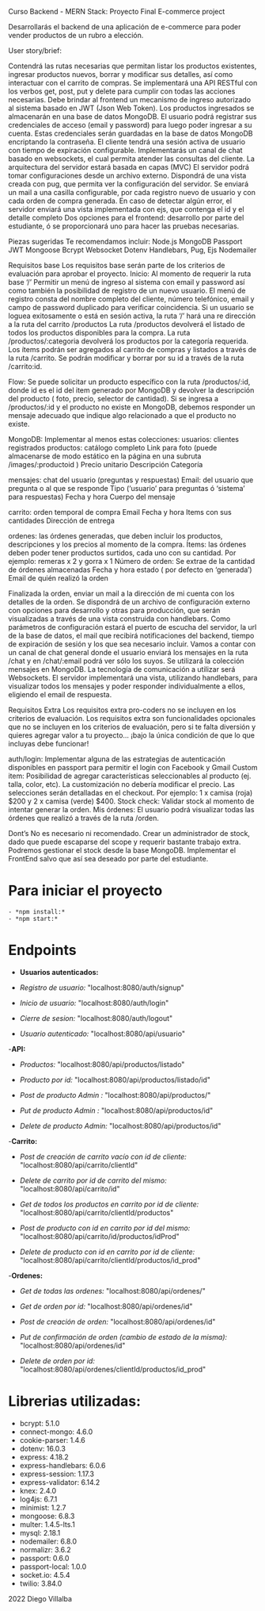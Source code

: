 Curso Backend - MERN Stack: Proyecto Final
E-commerce project

Desarrollarás el backend de una aplicación de e-commerce para poder vender productos de un rubro a elección.


User story/brief: 

Contendrá las rutas necesarias que permitan listar los productos existentes, ingresar productos nuevos, borrar y modificar sus detalles, así como interactuar con el carrito de compras.
Se implementará una API RESTful con los verbos get, post, put y delete para cumplir con todas las acciones necesarias.
Debe brindar al frontend un mecanismo de ingreso autorizado al sistema basado en JWT (Json Web Token). 
Los productos ingresados se almacenarán en una base de datos MongoDB. 
El usuario podrá registrar sus credenciales de acceso (email y password) para luego poder ingresar a su cuenta. Estas credenciales serán guardadas en la base de datos MongoDB encriptando la contraseña.
El cliente tendrá una sesión activa de usuario con tiempo de expiración configurable.
Implementarás un canal de chat basado en websockets, el cual permita atender las consultas del cliente.
La arquitectura del servidor estará basada en capas (MVC)
El servidor podrá tomar configuraciones desde un archivo externo.
Dispondrá de una vista creada con pug, que permita ver la configuración del servidor.
Se enviará un mail a una casilla configurable, por cada registro nuevo de usuario y con cada orden de compra generada.
En caso de detectar algún error, el servidor enviará una vista implementada con ejs, que contenga el id y el detalle completo
Dos opciones para el frontend: desarrollo por parte del estudiante, ó se proporcionará uno para hacer las pruebas necesarias.


Piezas sugeridas
Te recomendamos incluir:
Node.js
MongoDB
Passport JWT
Mongoose
Bcrypt
Websocket
Dotenv
Handlebars, Pug, Ejs
Nodemailer





Requisitos base
Los requisitos base serán parte de los criterios de evaluación para aprobar el proyecto.
Inicio: Al momento de requerir la ruta base ‘/’
Permitir un menú de ingreso al sistema con email y password así como también la posibilidad de registro de un nuevo usuario.
El menú de registro consta del nombre completo del cliente, número telefónico, email y campo de password duplicado para verificar coincidencia.
Si un usuario se loguea exitosamente o está en sesión activa, la ruta ‘/’ hará una re dirección a la ruta del carrito /productos 
La ruta /productos devolverá el listado de todos los productos disponibles para la compra.
La ruta /productos/:categoria devolverá los productos por la categoría requerida.
Los ítems podrán ser agregados al carrito de compras y listados a través de la ruta /carrito.
Se podrán modificar y borrar por su id a través de la ruta /carrito:id.

Flow: Se puede solicitar un producto específico con la ruta /productos/:id, donde id es el id del item generado por MongoDB y devolver la descripción del producto ( foto, precio, selector de cantidad). 
Si se ingresa a /productos/:id y el producto no existe en MongoDB, debemos responder un mensaje adecuado que indique algo relacionado a que el producto no existe.

MongoDB:
Implementar al menos estas colecciones:
usuarios: clientes registrados
productos: catálogo completo
Link para foto (puede almacenarse de modo estático en la página en una subruta /images/:productoid )
Precio unitario
Descripción
Categoría

mensajes: chat del usuario (preguntas y respuestas)
Email: del usuario que pregunta o al que se responde
Tipo (‘usuario’ para preguntas ó ‘sistema’ para respuestas)
Fecha y hora
Cuerpo del mensaje

carrito: orden temporal de compra
Email
Fecha y hora
Items con sus cantidades
Dirección de entrega

ordenes: las órdenes generadas, que deben incluir los productos, descripciones y los precios al momento de la compra. 
Ítems:  las órdenes deben poder tener productos surtidos, cada uno con su cantidad. Por ejemplo: remeras x 2 y gorra x 1
Número de orden: Se extrae de la cantidad de órdenes almacenadas
Fecha y hora
estado ( por defecto en ‘generada’)
Email de quién realizó la orden


Finalizada la orden, enviar un mail a la dirección de mi cuenta con los detalles de la orden.
Se dispondrá de un archivo de configuración externo con opciones para desarrollo y otras para producción, que serán visualizadas a través de una vista construida con handlebars. Como parámetros de configuración estará el puerto de escucha del servidor, la url de la base de datos, el mail que recibirá notificaciones del backend, tiempo de expiración de sesión y los que sea necesario incluir.
Vamos a contar con un canal de chat general donde el usuario enviará los mensajes en la ruta /chat y en /chat/:email podrá ver sólo los suyos. Se utilizará la colección mensajes en MongoDB.  La tecnología de comunicación a utilizar será Websockets. El servidor implementará una vista, utilizando handlebars, para visualizar todos los mensajes y poder responder individualmente a ellos, eligiendo el email de respuesta.



Requisitos Extra
Los requisitos extra pro-coders no se incluyen en los criterios de evaluación.
Los requisitos extra son funcionalidades opcionales que no se incluyen en los criterios de evaluación, pero si te falta diversión y quieres agregar valor a tu proyecto... ¡bajo la única condición de que lo que incluyas debe funcionar!

auth/login: Implementar alguna de las estrategias de autenticación disponibles en passport para permitir el login con Facebook y Gmail
Custom item: Posibilidad de agregar características seleccionables al producto (ej. talla, color, etc). La customización no debería modificar el precio. Las selecciones serán detalladas en el checkout. Por ejemplo: 1 x camisa (roja) $200 y 2 x camisa (verde) $400.
Stock check: Validar stock al momento de intentar generar la orden.
Mis órdenes: El usuario podrá visualizar todas las órdenes que realizó a través de la ruta /orden.


Dont’s
No es necesario ni recomendado.
Crear un administrador de stock, dado que puede escaparse del scope y requerir bastante trabajo extra. Podremos gestionar el stock desde la base MongoDB.
Implementar el FrontEnd salvo que así sea deseado por parte del estudiante.


# Para iniciar el proyecto
    - *npm install:*
    - *npm start:*

# Endpoints  

- **Usuarios autenticados:**

- *Registro de usuario:*
    "localhost:8080/auth/signup"
  
- *Inicio de usuario:*
    "localhost:8080/auth/login"
  
- *Cierre de sesion:*
    "localhost:8080/auth/logout"

- *Usuario autenticado:*
    "localhost:8080/api/usuario"

-**API:**

- *Productos:*
    "localhost:8080/api/productos/listado"

- *Producto por id:*
    "localhost:8080/api/productos/listado/id"

- *Post de producto Admin :*
    "localhost:8080/api/productos/"

- *Put de producto  Admin :*
    "localhost:8080/api/productos/id"

- *Delete de producto Admin:*
    "localhost:8080/api/productos/id"

-**Carrito:**

- *Post de creación de carrito vacío con id de cliente:* 
    "localhost:8080/api/carrito/clientId"

- *Delete de carrito por id de carrito del mismo:* 
    "localhost:8080/api/carrito/id"

- *Get de todos los productos en carrito por id de cliente:* 
    "localhost:8080/api/carrito/clientId/productos"

- *Post de producto con id en carrito por id del mismo:* 
    "localhost:8080/api/carrito/id/productos/idProd"

- *Delete de producto con id en carrito por id de cliente:* 
    "localhost:8080/api/carrito/clientId/productos/id_prod"

-**Ordenes:**

- *Get de todas las ordenes:* 
    "localhost:8080/api/ordenes/"

- *Get de orden por id:*
    "localhost:8080/api/ordenes/id"

- *Post de creación de orden:* 
    "localhost:8080/api/ordenes/id"

- *Put de confirmación de orden (cambio de estado de la misma):* 
    "localhost:8080/api/ordenes/id"

- *Delete de orden por id:* 
    "localhost:8080/api/ordenes/clientId/productos/id_prod"

# Librerias utilizadas:

-    bcrypt: 5.1.0
-    connect-mongo: 4.6.0
-    cookie-parser: 1.4.6
-    dotenv: 16.0.3
-    express: 4.18.2
-    express-handlebars: 6.0.6
-    express-session: 1.17.3
-    express-validator: 6.14.2
-    knex: 2.4.0
-    log4js: 6.7.1
-    minimist: 1.2.7
-    mongoose: 6.8.3
-    multer: 1.4.5-lts.1
-    mysql: 2.18.1
-    nodemailer: 6.8.0
-    normalizr: 3.6.2
-    passport: 0.6.0
-    passport-local: 1.0.0
-    socket.io: 4.5.4
-    twilio: 3.84.0


2022 Diego Villalba


